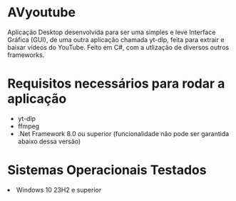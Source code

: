 # AVyoutube

Aplicação Desktop desenvolvida para ser uma simples e leve Interface Gráfica (GUI), de uma outra aplicação chamada yt-dlp, feita para extrair e baixar vídeos do YouTube. Feito em C#, com a utlização de diversos outros frameworks.

# Requisitos necessários para rodar a aplicação 

<ul>

<li>yt-dlp</li>
<li>ffmpeg </li>
<li>.Net Framework 8.0 ou superior (funcionalidade não pode ser garantida abaixo dessa versão)</li>
</ul>

# Sistemas Operacionais Testados

<li>Windows 10 23H2 e superior</li>
